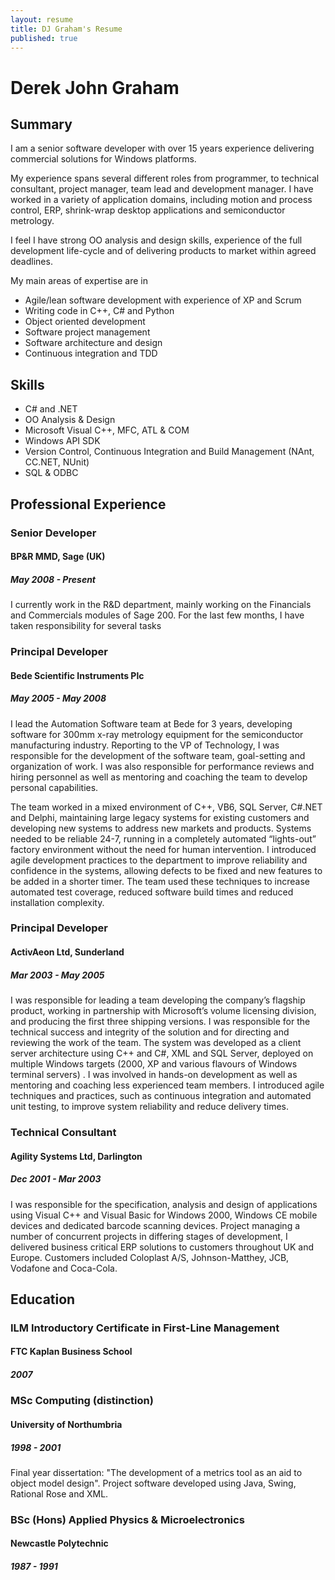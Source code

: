 ```yaml
---
layout: resume
title: DJ Graham's Resume
published: true
---
```

# Derek John Graham

## Summary
I  am  a  senior  software  developer  with  over  15  years  experience  delivering
commercial solutions for Windows platforms. 

My  experience  spans  several  different  roles  from  programmer,  to  technical
consultant, project manager, team lead and development manager. I have worked
in a variety of application domains, including motion and process control, ERP,
shrink-wrap desktop applications and semiconductor metrology. 

I  feel  I  have  strong  OO  analysis  and  design  skills,  experience  of  the  full
development  life-cycle  and  of  delivering  products  to  market  within  agreed
deadlines. 

My main areas of expertise are in 

* Agile/lean software development with experience of XP and Scrum
* Writing code in C++, C# and Python
* Object oriented development
* Software project management
* Software architecture and design
* Continuous integration and TDD

## Skills
* C# and .NET 
* OO Analysis & Design
* Microsoft Visual C++, MFC, ATL & COM
* Windows API SDK
* Version Control, Continuous Integration and Build Management (NAnt, CC.NET, NUnit)
* SQL & ODBC

## Professional Experience
### Senior Developer
#### BP&R MMD, Sage (UK)
##### May 2008 - Present

I currently work in the R&D department, mainly working on the Financials and
Commercials  modules  of  Sage  200.  For  the  last  few  months,  I  have  taken
responsibility for several tasks 

### Principal Developer
#### Bede Scientific Instruments Plc
##### May 2005 - May 2008

I lead the Automation Software team at Bede for 3 years, developing software for
300mm  x-ray  metrology  equipment  for  the  semiconductor  manufacturing
industry.  Reporting  to  the  VP  of  Technology,  I  was  responsible  for  the
development of the software team, goal-setting and organization of work. I was
also  responsible  for  performance  reviews  and  hiring  personnel  as  well  as
mentoring and coaching the team to develop personal capabilities. 

The team worked in a mixed environment of C++, VB6, SQL Server, C#.NET and
Delphi, maintaining large legacy systems for existing customers and developing
new systems to address new markets and products. Systems needed to be reliable
24-7,  running  in  a  completely  automated  “lights-out”  factory  environment
without  the  need  for  human  intervention.  I  introduced  agile  development
practices to the department to improve reliability and confidence in the systems,
allowing defects to be fixed and new features to be added in a shorter timer. The
team  used  these  techniques  to  increase  automated  test  coverage,  reduced
software build times and reduced installation complexity. 

### Principal Developer
#### ActivAeon Ltd, Sunderland
##### Mar 2003 - May 2005

I was responsible for leading a team developing the company’s flagship product,
working in partnership with Microsoft’s volume licensing division, and producing
the first three shipping versions. I was responsible for the technical success and
integrity of the solution and for directing and reviewing the work of the team.
The system was developed as a client server architecture using C++ and C#, XML
and SQL Server, deployed on multiple Windows targets (2000, XP and various
flavours of Windows terminal servers) . I was involved in hands-on development
as well as mentoring and coaching less experienced team members. I introduced 
agile techniques and practices, such as continuous integration and automated
unit testing, to improve system reliability and reduce delivery times.

### Technical Consultant
#### Agility Systems Ltd, Darlington
##### Dec 2001 - Mar 2003

I was responsible for the specification, analysis and design of applications using
Visual C++ and Visual Basic for Windows 2000, Windows CE mobile devices and
dedicated barcode scanning devices. Project managing a number of concurrent
projects  in  differing  stages  of  development,  I  delivered  business  critical  ERP
solutions to customers throughout UK and Europe. Customers included Coloplast
A/S, Johnson-Matthey, JCB, Vodafone and Coca-Cola. 

## Education
### ILM Introductory Certificate in First-Line Management
#### FTC Kaplan Business School
##### 2007

### MSc Computing (distinction)
#### University of Northumbria
##### 1998 - 2001
Final year dissertation: "The development of a metrics tool as an aid to object
model design". Project software developed using Java, Swing, Rational Rose and
XML. 

### BSc (Hons) Applied Physics & Microelectronics
#### Newcastle Polytechnic
##### 1987 - 1991
